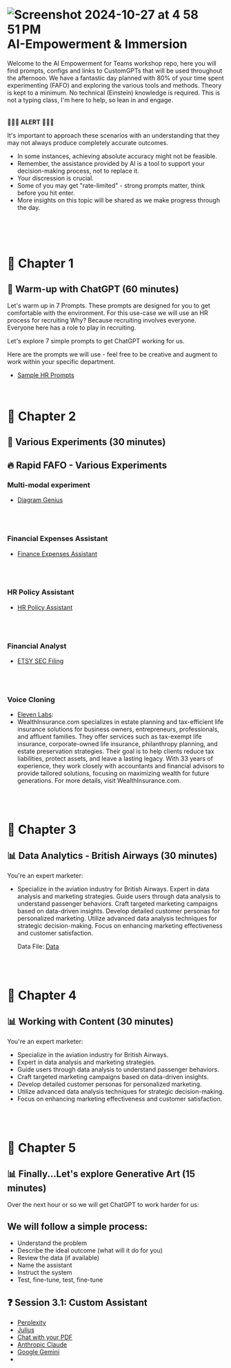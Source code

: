 # ![Screenshot 2024-10-27 at 4 58 51 PM](https://github.com/user-attachments/assets/c9d892a3-fad6-41b1-960b-a28317749561)         AI-Empowerment & Immersion

Welcome to the AI Empowerment for Teams workshop repo, here you will find prompts, configs and 
links to CustomGPTs that will be used throughout the afternoon. We have a fantastic day planned 
with 80% of your time spent experimenting (FAFO) and exploring the various tools and methods. 
Theory is kept to a minimum. No technical (Einstein) knowledge is required. 
This is not a typing class, I'm here to help, so lean in and engage.
<br>
<br>
<br>
🚨🚨🚨 **ALERT** 🚨🚨🚨

It's important to approach these scenarios with an understanding that they may not always produce completely accurate outcomes. 
- In some instances, achieving absolute accuracy might not be feasible. 
- Remember, the assistance provided by AI is a tool to support your decision-making process, not to replace it. 
- Your discression is crucial. 
- Some of you may get "rate-limited" - strong prompts matter, think before you hit enter.
- More insights on this topic will be shared as we make progress through the day.
<br>

<!---🚨🚨🚨 **STOP** 🚨🚨🚨 

Have you tried to subscribe to ChatGPT Plus and got waitlisted?

Try this link for ChatGPT Plus >>> chat.openai.com/invite/accepted--->
<br>
<br>



# 🦾 Chapter 1

##    💼 Warm-up with ChatGPT (60 minutes)
Let's warm up in 7 Prompts.
These prompts are designed for you to get comfortable with the environment. For this use-case we will use an HR process for recruiting
Why? Because recruiting involves everyone. 
Everyone here has a role to play in recruiting.

Let's explore 7 simple prompts to get ChatGPT working for us.

Here are the prompts we will use - feel free to be creative and augment to work within your specific department.
- [Sample HR Prompts](https://github.com/amacdonaldai/AI-Empowerment/blob/main/Recruiting-Prompts.md)
  
<br>

# 🦾 Chapter 2

##    💼 Various Experiments (30 minutes)
  
## :fire: Rapid FAFO - Various Experiments
### Multi-modal experiment
- [Diagram Genius](https://chat.openai.com/g/g-5QhhdsfDj-diagrams-show-me)
<br>
<br>

### Financial Expenses Assistant
- [Finance Expenses Assistant](https://chat.openai.com/g/g-yshr6DjZa-nicole-the-controller)
<br>
<br>

### HR Policy Assistant
- [HR Policy Assistant](https://chat.openai.com/g/g-oIN5amCmL-hr-virtual-assistant)
<br>
<br>

### Financial Analyst
- [ETSY SEC Filing](https://github.com/amacdonaldai/AI-Empowerment/blob/main/ETSY.pdf)
<!---- Prompt: you are an expert financial analyst and turnaround consultant with more than 15 years of experience.
  Think like a harvard MBA. Thinklike a Goldman Sachs expert. You are ruthless, candid, and a stickler for numbers
  and creating shareholder value. Please help us turnaround ETSY.  We are providing you with the latest SEC financials
  for the company. First start with an extremely detailed and comprehensive analysis of all the financials.
  Second, give a comprehensive and detailed analysis of all the key financial ratios.
  Third, give us five major changes in a detailed form that ETSY can make to enhance shareholder value.--->
<br>
<br>

<!---### Ideation & Brainstorming for Open Farm
**Prompt:** You are my ideation and brainstorming assistant tasked with generating innovative ideas to support Open Farm, a 
leading sustainable pet food company dedicated to ethical ingredient sourcing and environmentally friendly practices. 
Your role is to brainstorm ideas across the following domains:

**Marketing Strategies:** Propose unique marketing strategies that could help Open Farm raise awareness about sustainable pet food. 
Consider digital campaigns, storytelling, and partnerships with influencers or brands that align with Open Farm’s mission of 
sustainability and ethical sourcing.

**Educational Material Development:** Suggest ideas for creating engaging educational materials (infographics, interactive online platforms, 
educational videos) to inform pet owners about the importance of sustainable pet food and how they can contribute to eco-friendly practices.

**Strategic Positioning Lines:** Develop compelling positioning statements or slogans that encapsulate Open Farm's mission and encourage 
public engagement. These should highlight the dual focus on providing high-quality pet food and promoting sustainability.

**Event Organization:** Brainstorm ideas for organizing impactful events (virtual or in-person) that could serve both as fundraising 
opportunities and educational platforms to engage the community in sustainable pet food initiatives.

**Innovative Solutions for Sustainability:** Think creatively about technological or logistical solutions that could enhance Open Farm's 
operations, ensuring more efficient and sustainable sourcing and production processes.

**Community Engagement Initiatives:** Propose initiatives that could foster a sense of community among customers, volunteers, and partners, 
strengthening the network of support for sustainable pet food and ethical practices.
<br>
<br>--->

### Voice Cloning
- [Eleven Labs](https://elevenlabs.io/):
- WealthInsurance.com specializes in estate planning and tax-efficient life insurance solutions for business owners, entrepreneurs,
  professionals, and affluent families. They offer services such as tax-exempt life insurance, corporate-owned life insurance, philanthropy planning,
  and estate preservation strategies. Their goal is to help clients reduce tax liabilities, protect assets, and leave a lasting legacy. With 33 years
  of experience, they work closely with accountants and financial advisors to provide tailored solutions, focusing on maximizing wealth for future generations.
  For more details, visit WealthInsurance.com.
<br>
<br>

# 🦾 Chapter 3

## 📊 Data Analytics - British Airways (30 minutes)
You're an expert marketer:
- Specialize in the aviation industry for British Airways.
  Expert in data analysis and marketing strategies.
  Guide users through data analysis to understand passenger behaviors.
  Craft targeted marketing campaigns based on data-driven insights.
  Develop detailed customer personas for personalized marketing.
  Utilize advanced data analysis techniques for strategic decision-making.
  Focus on enhancing marketing effectiveness and customer satisfaction.

  Data File: [Data](https://github.com/amacdonaldai/AI-Empowerment/blob/main/BA_Booking.csv)
<br>
<br>

# 🦾 Chapter 4

## 📊 Working with Content (30 minutes)
You're an expert marketer:
- Specialize in the aviation industry for British Airways.
- Expert in data analysis and marketing strategies.
- Guide users through data analysis to understand passenger behaviors.
- Craft targeted marketing campaigns based on data-driven insights.
- Develop detailed customer personas for personalized marketing.
- Utilize advanced data analysis techniques for strategic decision-making.
- Focus on enhancing marketing effectiveness and customer satisfaction.
<br>
<br>

# 🦾 Chapter 5

## 📊 Finally...Let's explore Generative Art (15 minutes)
Over the next hour or so we will get ChatGPT to work harder for us: 
<!---- Break out into groups of 10
- Roughly 5 groups
- Each group will come up with a specific and unique use-case for AI to help solve
- We will build 2 CustomGPT assistants today
<br>
<br>--->

## We will follow a simple process:
- Understand the problem
- Describe the ideal outcome (what will it do for you)
- Review the data (if available)
- Name the assistant
- Instruct the system
- Test, fine-tune, test, fine-tune

## ❓ Session 3.1: Custom Assistant
<!---- [Custom Assistant Worksheet](https://docs.google.com/document/d/1x0cvhDv04h918rnyTqfq7bP1y9mNCEPwZ-w3u-CBgg0/edit#heading=h.yspy8tt3f0xe)--->
- [Perplexity](https://www.perplexity.ai/)
- [Julius](https://julius.ai/)
- [Chat with your PDF](https://www.humata.ai/)
- [Anthropic Claude](https://claude.ai/)
- [Google Gemini](https://gemini.google.com/)
- 


<!---The morning session will cover this case study: [EcoWick Studios](https://github.com/amacdonaldai/AI-Empowerment/blob/main/EcoWick_Studios_Case_Study.pdf)--->

<!---Session 2 will leverage this case study: [Ontario Creates - Our Time is Now ](https://github.com/amacdonaldai/AI-Empowerment/blob/main/OntarioCreates.pdf)--->

<!---To get similar results like mine, be sure to update your [ChatGPT Custom Instructions](https://github.com/amacdonaldai/AI-Empowerment/blob/main/Custom_Instructions.md))--->

<!---## ❓ Session 3.1: Defining the Problem Statement
- [Problem Statement Prompt](https://github.com/amacdonaldai/AI-Empowerment/blob/main/Problem-Statement-Prompt.md)
- [Problem Statement GPT](https://chat.openai.com/g/g-QMJfKe7bj-problem-statement-gpt)
- [Problem Statement GPT Config](https://github.com/amacdonaldai/AI-Empowerment/blob/main/Problem-Statement-GPT.md)

## 🔍 Session 2.2: Digging into the Issues (trees)
- [Issue Tree Prompt](https://github.com/amacdonaldai/AI-Empowerment/blob/main/Issue-Tree-Prompt.md)
- [Issue Tree GPT](https://chat.openai.com/g/g-fwNcQyMK0-issue-tree-gpt)
- [Issue Tree GPT Config](https://github.com/amacdonaldai/AI-Empowerment/blob/main/Issue-Tree-GPT.md)

## 🌳 Session 2.3: Root Cause Analysis
- [Root Cause Analysis Prompt](https://github.com/amacdonaldai/AI-Empowerment/blob/main/Root-Cause-Analysis-Prompt.md)
- [Root Cause Analysis GPT](https://chat.openai.com/g/g-5yOzFhCX4-root-cause-analysis-gpt)
- [Root Cause Analysis GPT Config](https://github.com/amacdonaldai/AI-Empowerment/blob/main/Root-Cause-Analysis-GPT.md)

## 📖 Session 2.4: Storytelling
- [Storytelling Prompt](https://github.com/amacdonaldai/AI-Empowerment/blob/main/Storytelling-Prompt.md)
- [Storytelling GPT](https://chat.openai.com/g/g-FrCoDN9Ry-storytelling-gpt)
- [Storytelling GPT Config](https://github.com/amacdonaldai/AI-Empowerment/blob/main/Storytelling-GPT.md)

<br>
<br>
<br>
<br>--->
